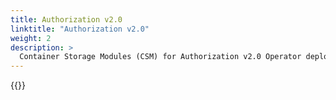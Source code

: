 ```yaml
---
title: Authorization v2.0
linktitle: "Authorization v2.0" 
weight: 2
description: >
  Container Storage Modules (CSM) for Authorization v2.0 Operator deployment
---
```


{{<include file="content/docs/getting-started/installation/operator/modules/authorizationv2-0.0.md" hideIds="1,2">}}

